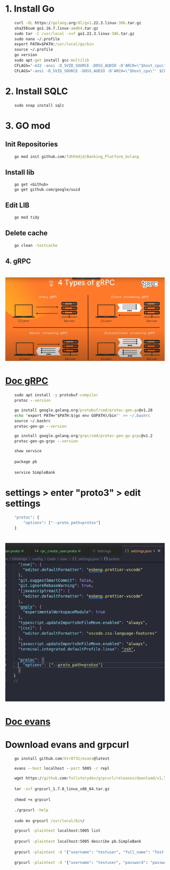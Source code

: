 # 1. Install Go

```cmd
    curl -OL https://golang.org/dl/go1.22.3.linux-386.tar.gz
    sha256sum go1.16.7.linux-amd64.tar.gz
    sudo tar -C /usr/local -xvf go1.22.3.linux-386.tar.gz
    sudo nano ~/.profile
    export PATH=$PATH:/usr/local/go/bin
    source ~/.profile
    go version
    sudo apt-get install gcc-multilib
    CFLAGS="-m32 -ansi -D_SVID_SOURCE -DOSS_AUDIO -D'ARCH=\"$host_cpu\"' $CFLAGS"
    CFLAGS="-ansi -D_SVID_SOURCE -DOSS_AUDIO -D'ARCH=\"$host_cpu\"' $CFLAGS"
```

# 2. Install SQLC

```cmd
    sudo snap install sqlc
```

# 3. GO mod

## Init Repositories

```cmd
    go mod init github.com/fdhhhdjd/Banking_Platform_Golang
```

## Install lib

```cmds
    go get <Github>
    go get github.com/google/uuid
```

## Edit LIB

```cmd
    go mod tidy
```

## Delete cache

```cmd
    go clean -testcache
```

## 4. gRPC

# ![ 4 Type gRPC](./assets/gRPC.png)

# [Doc gRPC](https://grpc.io/docs/languages/go/quickstart/)

```cmd
    sudo apt install -y protobuf-compiler
    protoc --version
```

```cmd
    go install google.golang.org/protobuf/cmd/protoc-gen-go@v1.28
    echo 'export PATH="$PATH:$(go env GOPATH)/bin"' >> ~/.bashrc
    source ~/.bashrc
    protoc-gen-go --version
```

```cmd
    go install google.golang.org/grpc/cmd/protoc-gen-go-grpc@v1.2
    protoc-gen-go-grpc --version
```

```cmd
    show service

    package pb

    service SimpleBank
```

# settings > enter "proto3" > edit settings

```cmd
    "protoc": {
        "options": ["--proto_path=protos"]
    }
```

# ![Update Setting](./assets/setting-gRPC.png)

# [Doc evans](https://github.com/ktr0731/evans)

# Download evans and grpcurl

```cmd
    go install github.com/ktr0731/evans@latest
```

```cmd
    evans --host localhost --port 5005 -r repl
```

```cmd
    wget https://github.com/fullstorydev/grpcurl/releases/download/v1.7.0/grpcurl_1.7.0_linux_x86_64.tar.gz

    tar -xvf grpcurl_1.7.0_linux_x86_64.tar.gz

    chmod +x grpcurl

    ./grpcurl -help

    sudo mv grpcurl /usr/local/bin/
```

```cmd
    grpcurl -plaintext localhost:5005 list

    grpcurl -plaintext localhost:5005 describe pb.SimpleBank

    grpcurl -plaintext -d '{"username": "testuser", "full_name": "Test User", "email": "test@example.com", "password": "password"}' localhost:5005 pb.SimpleBank/CreateUser

    grpcurl -plaintext -d '{"username": "testuser", "password": "password"}' localhost:5005 pb.SimpleBank/LoginUser

```
